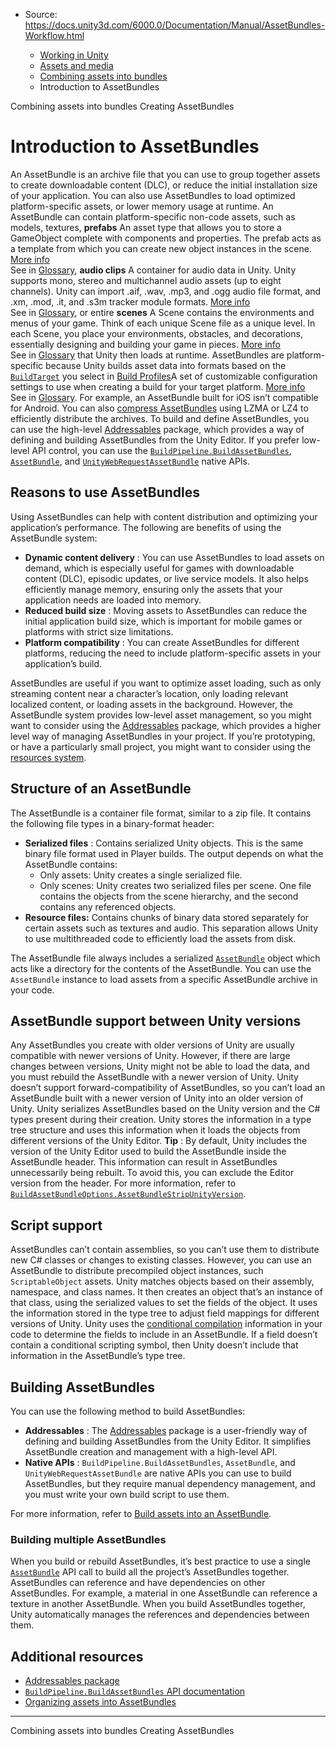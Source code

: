 * Source: https://docs.unity3d.com/6000.0/Documentation/Manual/AssetBundles-Workflow.html

  * [Working in Unity](https://docs.unity3d.com/6000.0/Documentation/Manual/working-in-unity.html)
  * [Assets and media](https://docs.unity3d.com/6000.0/Documentation/Manual/assets-and-media.html)
  * [Combining assets into bundles](https://docs.unity3d.com/6000.0/Documentation/Manual/assetbundles-section.html)
  * Introduction to AssetBundles


[](https://docs.unity3d.com/6000.0/Documentation/Manual/assetbundles-section.html)
Combining assets into bundles
[](https://docs.unity3d.com/6000.0/Documentation/Manual/assetbundles-creating.html)
Creating AssetBundles
# Introduction to AssetBundles
An AssetBundle is an archive file that you can use to group together assets to create downloadable content (DLC), or reduce the initial installation size of your application. You can also use AssetBundles to load optimized platform-specific assets, or lower memory usage at runtime.
An AssetBundle can contain platform-specific non-code assets, such as models, textures, **prefabs** An asset type that allows you to store a GameObject complete with components and properties. The prefab acts as a template from which you can create new object instances in the scene. [More info](https://docs.unity3d.com/6000.0/Documentation/Manual/Prefabs.html)  
See in [Glossary](https://docs.unity3d.com/6000.0/Documentation/Manual/Glossary.html#Prefab), **audio clips** A container for audio data in Unity. Unity supports mono, stereo and multichannel audio assets (up to eight channels). Unity can import .aif, .wav, .mp3, and .ogg audio file format, and .xm, .mod, .it, and .s3m tracker module formats. [More info](https://docs.unity3d.com/6000.0/Documentation/Manual/class-AudioClip.html)  
See in [Glossary](https://docs.unity3d.com/6000.0/Documentation/Manual/Glossary.html#AudioClip), or entire **scenes** A Scene contains the environments and menus of your game. Think of each unique Scene file as a unique level. In each Scene, you place your environments, obstacles, and decorations, essentially designing and building your game in pieces. [More info](https://docs.unity3d.com/6000.0/Documentation/Manual/CreatingScenes.html)  
See in [Glossary](https://docs.unity3d.com/6000.0/Documentation/Manual/Glossary.html#Scene) that Unity then loads at runtime. AssetBundles are platform-specific because Unity builds asset data into formats based on the [`BuildTarget`](https://docs.unity3d.com/6000.0/Documentation/ScriptReference/BuildTarget.html) you select in [Build Profiles](https://docs.unity3d.com/6000.0/Documentation/Manual/BuildSettings.html)A set of customizable configuration settings to use when creating a build for your target platform. [More info](https://docs.unity3d.com/6000.0/Documentation/Manual/build-profiles.html)  
See in [Glossary](https://docs.unity3d.com/6000.0/Documentation/Manual/Glossary.html#Buildprofile). For example, an AssetBundle built for iOS isn’t compatible for Android. 
You can also [compress AssetBundles](https://docs.unity3d.com/6000.0/Documentation/Manual/assetbundles-compression-format.html) using LZMA or LZ4 to efficiently distribute the archives.
To build and define AssetBundles, you can use the high-level [Addressables](http://docs.unity3d.com/Packages/com.unity.addressables@latest) package, which provides a way of defining and building AssetBundles from the Unity Editor. If you prefer low-level API control, you can use the [`BuildPipeline.BuildAssetBundles`](https://docs.unity3d.com/6000.0/Documentation/ScriptReference/BuildPipeline.BuildAssetBundles.html), [`AssetBundle`](https://docs.unity3d.com/6000.0/Documentation/ScriptReference/AssetBundle.html), and [`UnityWebRequestAssetBundle`](https://docs.unity3d.com/6000.0/Documentation/ScriptReference/Networking.UnityWebRequestAssetBundle.html) native APIs.
## Reasons to use AssetBundles
Using AssetBundles can help with content distribution and optimizing your application’s performance. The following are benefits of using the AssetBundle system:
  * **Dynamic content delivery** : You can use AssetBundles to load assets on demand, which is especially useful for games with downloadable content (DLC), episodic updates, or live service models. It also helps efficiently manage memory, ensuring only the assets that your application needs are loaded into memory.
  * **Reduced build size** : Moving assets to AssetBundles can reduce the initial application build size, which is important for mobile games or platforms with strict size limitations.
  * **Platform compatibility** : You can create AssetBundles for different platforms, reducing the need to include platform-specific assets in your application’s build.


AssetBundles are useful if you want to optimize asset loading, such as only streaming content near a character’s location, only loading relevant localized content, or loading assets in the background. However, the AssetBundle system provides low-level asset management, so you might want to consider using the [Addressables](http://docs.unity3d.com/Packages/com.unity.addressables@latest) package, which provides a higher level way of managing AssetBundles in your project.
If you’re prototyping, or have a particularly small project, you might want to consider using the [resources system](https://docs.unity3d.com/6000.0/Documentation/Manual/LoadingResourcesatRuntime.html).
## Structure of an AssetBundle
The AssetBundle is a container file format, similar to a zip file. It contains the following file types in a binary-format header:
  * **Serialized files** : Contains serialized Unity objects. This is the same binary file format used in Player builds. The output depends on what the AssetBundle contains: 
    * Only assets: Unity creates a single serialized file.
    * Only scenes: Unity creates two serialized files per scene. One file contains the objects from the scene hierarchy, and the second contains any referenced objects.
  * **Resource files:** Contains chunks of binary data stored separately for certain assets such as textures and audio. This separation allows Unity to use multithreaded code to efficiently load the assets from disk.


The AssetBundle file always includes a serialized [`AssetBundle`](https://docs.unity3d.com/6000.0/Documentation/ScriptReference/AssetBundle.html) object which acts like a directory for the contents of the AssetBundle. You can use the `AssetBundle` instance to load assets from a specific AssetBundle archive in your code. 
## AssetBundle support between Unity versions
Any AssetBundles you create with older versions of Unity are usually compatible with newer versions of Unity. However, if there are large changes between versions, Unity might not be able to load the data, and you must rebuild the AssetBundle with a newer version of Unity. 
Unity doesn’t support forward-compatibility of AssetBundles, so you can’t load an AssetBundle built with a newer version of Unity into an older version of Unity.
Unity serializes AssetBundles based on the Unity version and the C# types present during their creation. Unity stores the information in a type tree structure and uses this information when it loads the objects from different versions of the Unity Editor.
**Tip** : By default, Unity includes the version of the Unity Editor used to build the AssetBundle inside the AssetBundle header. This information can result in AssetBundles unnecessarily being rebuilt. To avoid this, you can exclude the Editor version from the header. For more information, refer to [`BuildAssetBundleOptions.AssetBundleStripUnityVersion`](https://docs.unity3d.com/6000.0/Documentation/ScriptReference/BuildAssetBundleOptions.AssetBundleStripUnityVersion.html).
## Script support
AssetBundles can’t contain assemblies, so you can’t use them to distribute new C# classes or changes to existing classes. However, you can use an AssetBundle to distribute precompiled object instances, such `ScriptableObject` assets. 
Unity matches objects based on their assembly, namespace, and class names. It then creates an object that’s an instance of that class, using the serialized values to set the fields of the object. It uses the information stored in the type tree to adjust field mappings for different versions of Unity.
Unity uses the [conditional compilation](https://docs.unity3d.com/6000.0/Documentation/Manual/platform-dependent-compilation.html) information in your code to determine the fields to include in an AssetBundle. If a field doesn’t contain a conditional scripting symbol, then Unity doesn’t include that information in the AssetBundle’s type tree.
## Building AssetBundles
You can use the following method to build AssetBundles:
  * **Addressables** : The [Addressables](http://docs.unity3d.com/Packages/com.unity.addressables@latest) package is a user-friendly way of defining and building AssetBundles from the Unity Editor. It simplifies AssetBundle creation and management with a high-level API.
  * **Native APIs** : `BuildPipeline.BuildAssetBundles`, `AssetBundle`, and `UnityWebRequestAssetBundle` are native APIs you can use to build AssetBundles, but they require manual dependency management, and you must write your own build script to use them.


For more information, refer to [Build assets into an AssetBundle](https://docs.unity3d.com/6000.0/Documentation/Manual/AssetBundles-Building.html).
### Building multiple AssetBundles
When you build or rebuild AssetBundles, it’s best practice to use a single [`AssetBundle`](https://docs.unity3d.com/6000.0/Documentation/ScriptReference/AssetBundle.html) API call to build all the project’s AssetBundles together. AssetBundles can reference and have dependencies on other AssetBundles. For example, a material in one AssetBundle can reference a texture in another AssetBundle. When you build AssetBundles together, Unity automatically manages the references and dependencies between them.
## Additional resources
  * [Addressables package](http://docs.unity3d.com/Packages/com.unity.addressables@latest)
  * [`BuildPipeline.BuildAssetBundles` API documentation](https://docs.unity3d.com/6000.0/Documentation/ScriptReference/BuildPipeline.BuildAssetBundles.html)
  * [Organizing assets into AssetBundles](https://docs.unity3d.com/6000.0/Documentation/Manual/AssetBundles-Preparing.html)


* * *
[](https://docs.unity3d.com/6000.0/Documentation/Manual/assetbundles-section.html)
Combining assets into bundles
[](https://docs.unity3d.com/6000.0/Documentation/Manual/assetbundles-creating.html)
Creating AssetBundles
